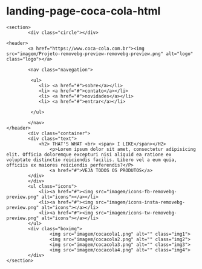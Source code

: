 # landing-page-coca-cola-html

<!DOCTYPE html>
<html lang="pt-br">
<head>
    <meta charset="UTF-8">
    <meta http-equiv="X-UA-Compatible" content="IE=edge">
    <meta name="viewport" content="width=device-width, initial-scale=1.0">
    <link rel="stylesheet"  href="style.css" />
    <link rel="icon" type="image/jpg" href="imagem/cocacola_logo_icon_170358.png" class="invert">
    <title>landing page-DEV</title>
</head>
<body>

    <section>
            <div class="circle"></div>

    <header>
            <a href="https://www.coca-cola.com.br"><img src="imagem/Projeto-removebg-preview-removebg-preview.png" alt="logo" class="logo"></a>

            <nav class="navegation">

             <ul>
                <li> <a href="#">sobre</a></li>
                <li> <a href="#">contato</a></li>
                <li> <a href="#">novidades</a></li>
                <li> <a href="#">entrar</a></li>

             </ul>

            </nav>
    </header>
            <div class="container">
            <div class="text">   
                <h2> THAT'S WHAT <br> <span> I LIKE</span></H2>
                    <p>Lorem ipsum dolor sit amet, consectetur adipisicing elit. Officia doloremque excepturi nisi aliquid ea ratione ex voluptate distinctio reiciendis facilis. Libero vel a eum quia, officiis ex maiores reiciendis perferendis?</P>
                    <a href="#">VEJA TODOS OS PRODUTOS</a>
            </div>
            </div>
            <ul class="icons">
                <li><a href="#"><img src="imagem/icons-fb-removebg-preview.png" alt="icons"></a></li>
                <li><a href="#"><img src="imagem/icons-insta-removebg-preview.png" alt="icons"></a></li>
                <li><a href="#"><img src="imagem/icons-tw-removebg-preview.png" alt="icons"></a></li>
            </ul>
            <div class="boximg">
                    <img src="imagem/cocacola1.png" alt="" class="img1">
                    <img src="imagem/cocacola2.png" alt="" class="img2">
                    <img src="imagem/cocacola3.png" alt="" class="img3">
                    <img src="imagem/cocacola4.png" alt="" class="img4">
            </div>
    </section>
  
</body>
</html>
